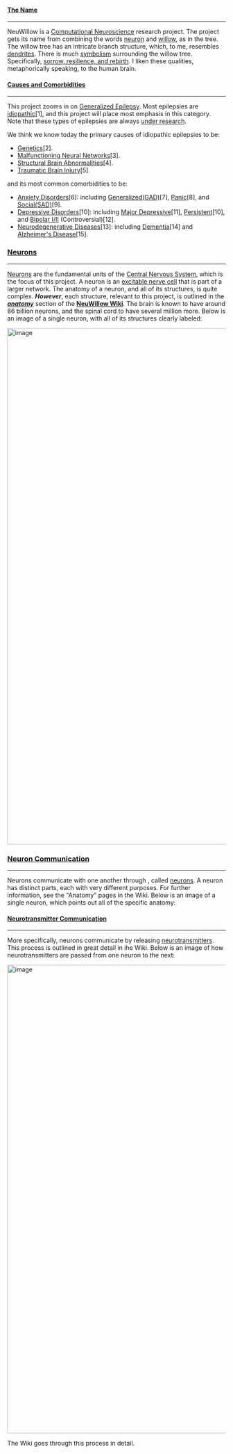 #### <u>The Name</u>
***
NeuWillow is a [Computational Neuroscience](https://en.wikipedia.org/wiki/Computational_neuroscience) research project. The project gets its name from combining the words [neuron](https://en.wikipedia.org/wiki/Neuron) and [willow](https://en.wikipedia.org/wiki/Willow), as in the tree. The willow tree has an intricate branch structure, which, to me, resembles [dendrites](https://en.wikipedia.org/wiki/Dendrite). There is much [symbolism](https://www.betterplaceforests.com/blog/willow-tree-symbolism/) surrounding the willow tree. Specifically, [sorrow, resilience, and rebirth](https://medium.com/@heningeralexander/willow-tree-78b1c71d4275). I liken these qualities, metaphorically speaking, to the human brain.

#### <u>Causes and Comorbidities</u>
***
This project zooms in on [Generalized Epilepsy](https://en.wikipedia.org/wiki/Generalized_epilepsy). Most epilepsies are [idiopathic](https://en.wikipedia.org/wiki/Idiopathic_disease)[1], and this project will place most emphasis in this category. Note that these types of epilepsies are always [under research](https://www.cureepilepsy.org).  

We think we know today the primary causes of idiopathic epilepsies to be:
- [Genetics](https://en.wikipedia.org/wiki/Genetics)[2].
- [Malfunctioning Neural Networks](https://en.wikipedia.org/wiki/Large-scale_brain_network)[3].
- [Structural Brain Abnormalities](https://www.sciencedirect.com/topics/medicine-and-dentistry/brain-abnormalities)[4].
- [Traumatic Brain Injury](https://en.wikipedia.org/wiki/Traumatic_brain_injury)[5].
 
and its most common comorbidities to be:

- [Anxiety Disorders](https://en.wikipedia.org/wiki/Anxiety_disorder)[6]: including [Generalized(GAD)](https://en.wikipedia.org/wiki/Generalized_anxiety_disorder)[7], [Panic](https://en.wikipedia.org/wiki/Panic_disorder)[8], and [Social(SAD)](https://en.wikipedia.org/wiki/Social_anxiety_disorder)[9].
- [Depressive Disorders](https://en.wikipedia.org/wiki/Depression_(mood))[10]: including [Major Depressive](https://en.wikipedia.org/wiki/Major_depressive_disorder)[11], [Persistent](https://www.mayoclinic.org/diseases-conditions/persistent-depressive-disorder/symptoms-causes/syc-20350929)[10], and [Bipolar I/II](https://en.wikipedia.org/wiki/Bipolar_disorder) (Controversial)[12].
- [Neurodegenerative Diseases](https://en.wikipedia.org/wiki/Neurodegenerative_disease)[13]: including [Dementia](https://en.wikipedia.org/wiki/Dementia)[14] and [Alzheimer's Disease](https://en.wikipedia.org/wiki/Alzheimer%27s_disease)[15].

### <u>Neurons</u>
***
[Neurons](https://en.wikipedia.org/wiki/Neuron) are the fundamental units of the [Central Nervous System](https://en.wikipedia.org/wiki/Central_nervous_system), which is the focus of this project. A neuron is an [excitable nerve cell](https://en.wikipedia.org/wiki/Membrane_potential#Cell_excitability) that is part of a larger network. The anatomy of a neuron, and all of its structures, is quite complex. _**However**_, each structure, relevant to this project, is outlined in the _**[anatomy](https://github.com/BryWillow/neuwillow/wiki/Anatomy:-Neuron)**_ section of the **[NeuWillow Wiki](https://github.com/BryWillow/neuwillow/wiki)**. The brain is known to have around 86 billion neurons, and the spinal cord to have several million more.  Below is an image of a single neuron, with all of its structures clearly labeled:

<img width="12004" height="1188" alt="image" src="https://github.com/user-attachments/assets/2c93fa55-f224-4d29-8a5a-30fa81142b24" /> 

### <u>Neuron Communication</u>
***

Neurons communicate with one another through , called [neurons](https://en.wikipedia.org/wiki/Neuron). A neuron has distinct parts, each with very different purposes. For further information, see the "Anatomy" pages in the Wiki. Below is an image of a single neuron, which points out all of the specific anatomy:  
  
  

#### <u>Neurotransmitter Communication</u>
***
More specifically, neurons communicate by releasing [neurotransmitters](https://en.wikipedia.org/wiki/Neurotransmitter). This process is outlined in great detail in ihe Wiki. Below is an image of how neurotransmitters are passed from one neuron to the next:  

<img width="1108" height="1078" alt="image" src="https://github.com/user-attachments/assets/94611a69-6b99-464f-880d-b74a3a021511" />


The Wiki goes through this process in detail.
